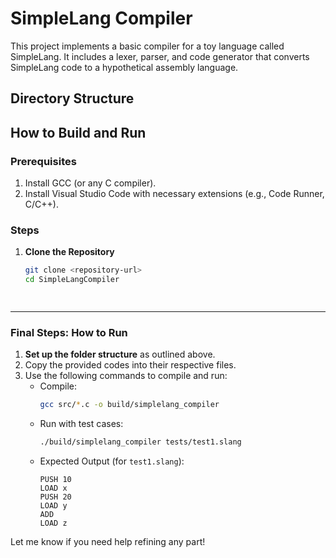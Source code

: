 # SimpleLang Compiler

This project implements a basic compiler for a toy language called SimpleLang. It includes a lexer, parser, and code generator that converts SimpleLang code to a hypothetical assembly language.

## Directory Structure


## How to Build and Run

### Prerequisites

1. Install GCC (or any C compiler).
2. Install Visual Studio Code with necessary extensions (e.g., Code Runner, C/C++).

### Steps

1. **Clone the Repository**
   ```bash
   git clone <repository-url>
   cd SimpleLangCompiler
   
  
---

### **Final Steps: How to Run**

1. **Set up the folder structure** as outlined above.
2. Copy the provided codes into their respective files.
3. Use the following commands to compile and run:
   - Compile:
     ```bash
     gcc src/*.c -o build/simplelang_compiler
     ```
   - Run with test cases:
     ```bash
     ./build/simplelang_compiler tests/test1.slang
     ```
   - Expected Output (for `test1.slang`):
     ```
     PUSH 10
     LOAD x
     PUSH 20
     LOAD y
     ADD
     LOAD z
     ```

Let me know if you need help refining any part!
